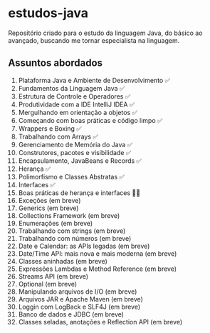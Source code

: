 # estudos-java

Repositório criado para o estudo da linguagem Java, do básico ao avançado, buscando me tornar especialista na linguagem.

## Assuntos abordados

1. Plataforma Java e Ambiente de Desenvolvimento ✅
2. Fundamentos da Linguagem Java ✅
3. Estrutura de Controle e Operadores ✅
4. Produtividade com a IDE IntelliJ IDEA ✅
5. Mergulhando em orientação a objetos ✅
6. Começando com boas práticas e código limpo ✅
7. Wrappers e Boxing ✅
8. Trabalhando com Arrays ✅
9. Gerenciamento de Memória do Java ✅
10. Construtores, pacotes e visibilidade ✅
11. Encapsulamento, JavaBeans e Records ✅
12. Herança ✅
13. Polimorfismo e Classes Abstratas ✅
14. Interfaces ✅
15. Boas práticas de herança e interfaces ✍🏻
16. Exceções (em breve)
17. Generics (em breve)
18. Collections Framework (em breve)
19. Enumerações (em breve)
20. Trabalhando com strings (em breve)
21. Trabalhando com números (em breve)
22. Date e Calendar: as APIs legadas  (em breve)
23. Date/Time API: mais nova e mais moderna (em breve)
24. Classes aninhadas (em breve)
25. Expressões Lambdas e Method Reference (em breve)
26. Streams API (em breve)
27. Optional (em breve)
28. Manipulando arquivos de I/O (em breve)
29. Arquivos JAR e Apache Maven (em breve)
30. Loggin com LogBack e SLF4J (em breve)
31. Banco de dados e JDBC (em breve)
32. Classes seladas, anotações e Reflection API (em breve)